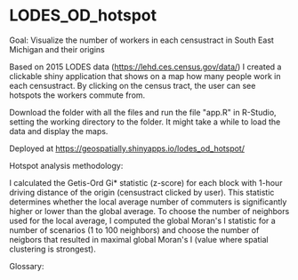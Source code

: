 # LODES_OD_hotspot

Goal: Visualize the number of workers in each censustract in South East Michigan and their origins

Based on 2015 LODES data (https://lehd.ces.census.gov/data/) I created a clickable shiny application that shows on a map how many people work in each censustract. By clicking on the census tract, the user can see hotspots the workers commute from.

Download the folder with all the files and run the file "app.R" in R-Studio, setting the working directory to the folder. It might take a while to load the data and display the maps.


Deployed at https://geospatially.shinyapps.io/lodes_od_hotspot/

Hotspot analysis methodology:

I calculated the Getis-Ord Gi* statistic (z-score) for each block with 1-hour driving distance of the origin (censustract clicked by user). This statistic determines whether the local average number of commuters is significantly higher or lower than the global average. To choose the number of neighbors used for the local average, I computed the global Moran's I statistic for a number of scenarios (1 to 100 neighbors) and choose the number of neigbors that resulted in maximal global Moran's I (value where spatial clustering is strongest).

Glossary:



